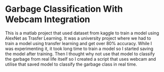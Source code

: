 # Garbage Classification With Webcam Integration

This is a matlab project that used dataset from kaggle to train a model using AlexNet as Trasfer Learning. It was a university project where we had to train a model using transfer learning and get over 80% accuracy. While I was experimenting it, it took long time to train a model so I started saving the model after training. Then I thought why not use that model to classify the garbage from real life itself so I created a script that uses webcam and utilise that saved model to classify the garbage class in real time. 

